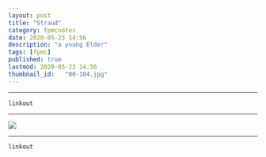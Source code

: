 ```yaml
---
layout: post
title: "Straud"
category: fpmcnotes
date: 2020-05-23 14:56
description: "a young Elder"
tags: [fpmc]
published: true
lastmod: 2020-05-23 14:56
thumbnail_id:	"00-104.jpg"
---
```


*****

`linkout`

*****

<img src="{{ site.url }}/assets/img/ca31.jpg" />


*****
`linkout`
